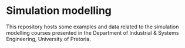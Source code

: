 # Simulation modelling

This repository hosts some examples and data related to the simulation modelling courses presented in the Department of Industrial & Systems Engineering, University of Pretoria.
